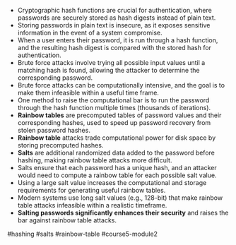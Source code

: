 -   Cryptographic hash functions are crucial for authentication, where passwords are securely stored as hash digests instead of plain text.
-   Storing passwords in plain text is insecure, as it exposes sensitive information in the event of a system compromise.
-   When a user enters their password, it is run through a hash function, and the resulting hash digest is compared with the stored hash for authentication.
-   Brute force attacks involve trying all possible input values until a matching hash is found, allowing the attacker to determine the corresponding password.
-   Brute force attacks can be computationally intensive, and the goal is to make them infeasible within a useful time frame.
-   One method to raise the computational bar is to run the password through the hash function multiple times (thousands of iterations).
-   **Rainbow tables** are precomputed tables of password values and their corresponding hashes, used to speed up password recovery from stolen password hashes.
-   **Rainbow table** attacks trade computational power for disk space by storing precomputed hashes.
-   **Salts** are additional randomized data added to the password before hashing, making rainbow table attacks more difficult.
-   Salts ensure that each password has a unique hash, and an attacker would need to compute a rainbow table for each possible salt value.
-   Using a large salt value increases the computational and storage requirements for generating useful rainbow tables.
-   Modern systems use long salt values (e.g., 128-bit) that make rainbow table attacks infeasible within a realistic timeframe.
-  **Salting passwords significantly enhances their security** and raises the bar against rainbow table attacks.

#hashing #salts #rainbow-table #course5-module2 